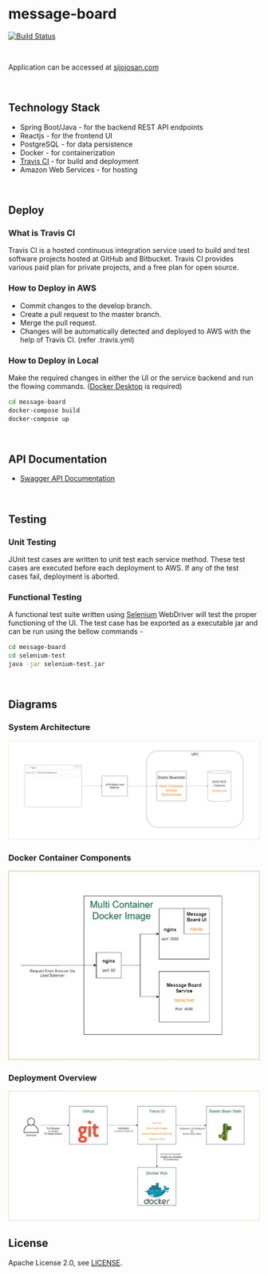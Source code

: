 # message-board

[![Build Status](https://travis-ci.org/sijojosan21/message-board.svg?branch=master)](https://travis-ci.org/sijojosan21/message-board)

<br/>

Application can be accessed at [sijojosan.com]

<br/>

## Technology Stack
  - Spring Boot/Java - for the backend REST API endpoints
  - Reactjs - for the frontend UI
  - PostgreSQL - for data persistence
  - Docker - for containerization
  - [Travis CI] - for build and deployment
  - Amazon Web Services - for hosting
<br/>

## Deploy

### What is Travis CI
Travis CI is a hosted continuous integration service used to build and test software projects hosted at GitHub and Bitbucket. Travis CI provides various paid plan for private projects, and a free plan for open source.

### How to Deploy in AWS
  - Commit changes to the develop branch.
  - Create a pull request to the master branch.
  - Merge the pull request.
  - Changes will be automatically detected and deployed to AWS with the help of Travis CI. (refer .travis.yml)

### How to Deploy in Local
Make the required changes in either the UI or the service backend and run the flowing commands. ([Docker Desktop] is required)
```sh
cd message-board
docker-compose build
docker-compose up
```
<br/>

## API Documentation
  - [Swagger API Documentation]
<br/>

## Testing

### Unit Testing
JUnit test cases are written to unit test each service method. These test cases are executed before each deployment to AWS. If any of the test cases fail, deployment is aborted.

### Functional Testing
A functional test suite written using [Selenium] WebDriver will test the proper functioning of the UI. The test case has be exported as a executable jar and can be run using the bellow commands - 
```sh
cd message-board
cd selenium-test
java -jar selenium-test.jar
```
<br/>

## Diagrams

### System Architecture 
![System Architecture](/misc/arch.jpg)


### Docker Container Components
![Docker Container Components](/misc/cont.jpg)


### Deployment Overview
![Deployment Overview](/misc/dplymnt.jpg)
<br/>

## License
Apache License 2.0, see [LICENSE].


[sijojosan.com]: <http://sijojosan.com>
[Travis CI]: <https://travis-ci.org>
[Docker Desktop]: <https://www.docker.com/products/docker-desktop>
[Swagger API Documentation]: <http://sijojosan.com>
[Selenium]: <https://www.selenium.dev>
[LICENSE]: </LICENSE>
